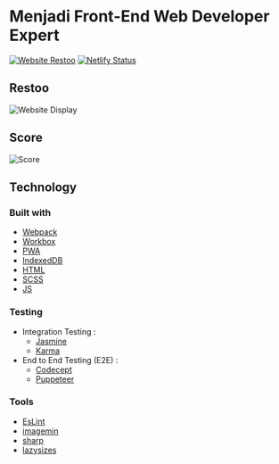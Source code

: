 # Menjadi Front-End Web Developer Expert
[![Website Restoo](https://img.shields.io/website-up-down-green-red/https/epic-volhard-24b7b9.netlify.app.svg)](https://epic-volhard-24b7b9.netlify.app/)
[![Netlify Status](https://api.netlify.com/api/v1/badges/ab44d580-cd79-439b-a118-6bd0926dc6c5/deploy-status)](https://app.netlify.com/sites/epic-volhard-24b7b9/deploys)


## Restoo
![Website Display](https://user-images.githubusercontent.com/52363719/142727009-4a4754a1-c048-4d9c-87c6-822aa25e99e0.png)

## Score
![Score](https://user-images.githubusercontent.com/52363719/142727219-b62fae3c-8cd6-48a8-b8e4-388fdc769efa.png)




## Technology
### Built with
- [Webpack](https://webpack.js.org/)
- [Workbox](https://developers.google.com/web/tools/workbox)
- [PWA](https://developers.google.com/web/progressive-web-apps)
- [IndexedDB](https://developers.google.com/web/ilt/pwa/working-with-indexeddb)
- [HTML](https://www.w3schools.com/html/)
- [SCSS](https://sass-lang.com/)
- [JS](https://www.javascript.com/)


### Testing
- Integration Testing :
  - [Jasmine](https://jasmine.github.io/)
  - [Karma](https://karma-runner.github.io)
- End to End Testing (E2E) :
  - [Codecept](https://codecept.io/)
  - [Puppeteer](https://codecept.io/helpers/Puppeteer/#seeinsource)

### Tools
- [EsLint](https://eslint.org/)
- [imagemin](https://github.com/imagemin/imagemin)
- [sharp](https://sharp.pixelplumbing.com/)
- [lazysizes](https://www.npmjs.com/package/lazysizes)
